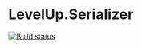 # LevelUp.Serializer
[![Build status](https://ci.appveyor.com/api/projects/status/cssaqqa7sqlmbah0?svg=true)](https://ci.appveyor.com/project/larrynung/levelup-serializer)
